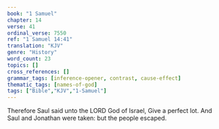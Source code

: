 ```yaml
---
book: "1 Samuel"
chapter: 14
verse: 41
ordinal_verse: 7550
ref: "1 Samuel 14:41"
translation: "KJV"
genre: "History"
word_count: 23
topics: []
cross_references: []
grammar_tags: [inference-opener, contrast, cause-effect]
thematic_tags: [names-of-god]
tags: ["Bible","KJV","1-Samuel"]
---
```

Therefore Saul said unto the LORD God of Israel, Give a perfect lot. And Saul and Jonathan were taken: but the people escaped.
